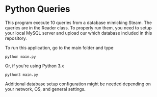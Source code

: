 # Python Queries

This program execute 10 queries from a database mimicking Steam. The queries are in the Reader class. To properly run them, you need to setup your local MySQL server and upload our which database included in this repository.

To run this application, go to the main folder and type
```
python main.py
```
Or, if you're using Python 3.x
```
python3 main.py
```
Additional database setup configuration might be needed depending on your network, OS, and general settings.
